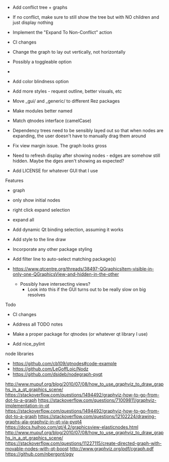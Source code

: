 - Add conflict tree + graphs
 - If no conflict, make sure to still show the tree but with NO children and
   just display nothing
- Implement the "Expand To Non-Conflict" action
- CI changes
- Change the graph to lay out vertically, not horizontally
 - Possibly a toggleable option
- 

- Add color blindness option
- Add more styles - request outline, better visuals, etc


- Move _gui/ and _generic/ to different Rez packages
- Make modules better named
- Match qtnodes interface (camelCase)
- Dependency trees need to be sensibly layed out so that when nodes are
  expanding, the user doesn't have to manually drag them around
- Fix view margin issue. The graph looks gross
- Need to refresh display after showing nodes - edges are somehow still hidden.
  Maybe the dges aren't showing as expected?

- Add LICENSE for whatever GUI that I use


Features
- graph
 - only show initial nodes
  - right click expand selection
  - expand all
- Add dynamic Qt binding selection, assuming it works
- Add style to the line draw
- Incorporate any other package styling
- Add filter line to auto-select matching package(s)

- https://www.qtcentre.org/threads/38497-QGraphicsItem-visible-in-only-one-QGraphicsView-and-hidden-in-the-other
    - Possibly have intersecting views?
		- Look into this if the GUI turns out to be really slow on big resolves


Todo
- CI changes
- Address all TODO notes
- Make a proper package for qtnodes (or whatever qt library I use)

- Add nice_pylint


node libraries
- https://github.com/cb109/qtnodes#code-example
- https://github.com/LeGoffLoic/Nodz
- https://github.com/dsideb/nodegraph-pyqt


http://www.mupuf.org/blog/2010/07/08/how_to_use_graphviz_to_draw_graphs_in_a_qt_graphics_scene/
https://stackoverflow.com/questions/1494492/graphviz-how-to-go-from-dot-to-a-graph
https://stackoverflow.com/questions/71009811/graphviz-implementation-in-qt
https://stackoverflow.com/questions/1494492/graphviz-how-to-go-from-dot-to-a-graph
https://stackoverflow.com/questions/12102224/drawing-graphs-ala-graphviz-in-qt-via-pyqt4
https://docs.huihoo.com/qt/4.2/graphicsview-elasticnodes.html
http://www.mupuf.org/blog/2010/07/08/how_to_use_graphviz_to_draw_graphs_in_a_qt_graphics_scene/
https://stackoverflow.com/questions/11227115/create-directed-graph-with-movable-nodes-with-qt-boost
http://www.graphviz.org/pdf/cgraph.pdf
https://github.com/nbergont/qgv
